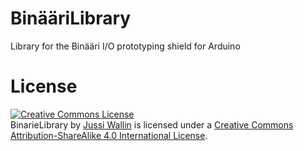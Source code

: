 # BinääriLibrary
Library for the Binääri I/O prototyping shield for Arduino



# License
<a rel="license" href="http://creativecommons.org/licenses/by-sa/4.0/"><img alt="Creative Commons License" style="border-width:0" src="https://i.creativecommons.org/l/by-sa/4.0/88x31.png" /></a><br /><span xmlns:dct="http://purl.org/dc/terms/" property="dct:title">BinarieLibrary</span> by <a xmlns:cc="http://creativecommons.org/ns#" href="https://github.com/Binarieshield/BinarieLibrary" property="cc:attributionName" rel="cc:attributionURL">Jussi Wallin</a> is licensed under a <a rel="license" href="http://creativecommons.org/licenses/by-sa/4.0/">Creative Commons Attribution-ShareAlike 4.0 International License</a>.
